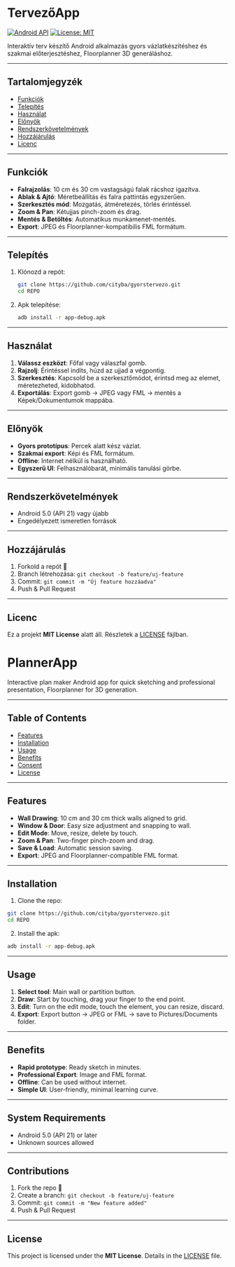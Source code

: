 # TervezőApp

[![Android API](https://img.shields.io/badge/API-21%2B-green)](https://developer.android.com)
[![License: MIT](https://img.shields.io/badge/License-MIT-blue.svg)](LICENSE)

Interaktív terv készítő Android alkalmazás gyors vázlatkészítéshez és szakmai előterjesztéshez, Floorplanner 3D generáláshoz.

---

## Tartalomjegyzék

* [Funkciók](#funkciók)
* [Telepítés](#telepítés)
* [Használat](#használat)
* [Előnyök](#előnyök)
* [Rendszerkövetelmények](#rendszerkövetelmények)
* [Hozzájárulás](#hozzájárulás)
* [Licenc](#licenc)

---

## Funkciók

* **Falrajzolás**: 10 cm és 30 cm vastagságú falak rácshoz igazítva.
* **Ablak & Ajtó**: Méretbeállítás és falra pattintás egyszerűen.
* **Szerkesztés mód**: Mozgatás, átméretezés, törlés érintéssel.
* **Zoom & Pan**: Kétujjas pinch-zoom és drag.
* **Mentés & Betöltés**: Automatikus munkamenet-mentés.
* **Export**: JPEG és Floorplanner-kompatibilis FML formátum.

---

## Telepítés

1. Klónozd a repót:

   ```bash
   git clone https://github.com/cityba/gyorstervezo.git
   cd REPO
   ```
2. Apk telepítése:

   ```bash
   adb install -r app-debug.apk
   ```

---

## Használat

1. **Válassz eszközt**: Főfal vagy válaszfal gomb.
2. **Rajzolj**: Érintéssel indíts, húzd az ujjad a végpontig.
3. **Szerkesztés**: Kapcsold be a szerkesztőmódot, érintsd meg az elemet, méretezheted, kidobhatod.
4. **Exportálás**: Export gomb → JPEG vagy FML → mentés a Képek/Dokumentumok mappába.

---

## Előnyök

* **Gyors prototípus**: Percek alatt kész vázlat.
* **Szakmai export**: Képi és FML formátum.
* **Offline**: Internet nélkül is használható.
* **Egyszerű UI**: Felhasználóbarát, minimális tanulási görbe.

---

## Rendszerkövetelmények

* Android 5.0 (API 21) vagy újabb
* Engedélyezett ismeretlen források

---

## Hozzájárulás

1. Forkold a repót 🚀
2. Branch létrehozása: `git checkout -b feature/uj-feature`
3. Commit: `git commit -m "Új feature hozzáadva"`
4. Push & Pull Request

---

## Licenc

Ez a projekt **MIT License** alatt áll. Részletek a [LICENSE](LICENSE) fájlban.

# PlannerApp
 
Interactive plan maker Android app for quick sketching and professional presentation, Floorplanner for 3D generation.

---

## Table of Contents

* [Features](#Features)
* [Installation](#installation)
* [Usage](#usage)
* [Benefits](#benefits) 
* [Consent](#concession)
* [License](#license)

---

## Features

* **Wall Drawing**: 10 cm and 30 cm thick walls aligned to grid.
* **Window & Door**: Easy size adjustment and snapping to wall.
* **Edit Mode**: Move, resize, delete by touch.
* **Zoom & Pan**: Two-finger pinch-zoom and drag.
* **Save & Load**: Automatic session saving.
* **Export**: JPEG and Floorplanner-compatible FML format.

---

## Installation

1. Clone the repo:

```bash
git clone https://github.com/cityba/gyorstervezo.git
cd REPO
```
2. Install the apk:

```bash
adb install -r app-debug.apk
```

---

## Usage

1. **Select tool**: Main wall or partition button.
2. **Draw**: Start by touching, drag your finger to the end point.
3. **Edit**: Turn on the edit mode, touch the element, you can resize, discard.
4. **Export**: Export button → JPEG or FML → save to Pictures/Documents folder.

---

## Benefits

* **Rapid prototype**: Ready sketch in minutes.
* **Professional Export**: Image and FML format.
* **Offline**: Can be used without internet.
* **Simple UI**: User-friendly, minimal learning curve.

---

## System Requirements

* Android 5.0 (API 21) or later
* Unknown sources allowed

---

## Contributions

1. Fork the repo 🚀
2. Create a branch: `git checkout -b feature/uj-feature`
3. Commit: `git commit -m "New feature added"`
4. Push & Pull Request

---

## License

This project is licensed under the **MIT License**. Details in the [LICENSE](LICENSE) file.

